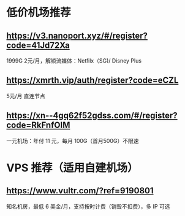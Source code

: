 # 低价机场推荐

## https://v3.nanoport.xyz/#/register?code=41Jd72Xa
1999G 2元/月，解锁流媒体：Netfilx（SG)/ Disney Plus

## https://xmrth.vip/auth/register?code=eCZL
5元/月 直连节点

## https://xn--4gq62f52gdss.com/#/register?code=RkFnfOIM
一元机场：年付 11 元，每月 100G（首月500G）不限速


# VPS 推荐（适用自建机场）
## https://www.vultr.com/?ref=9190801
知名机房，最低 6 美金/月，支持按时计费（销毁不扣费），多 IP 可选
